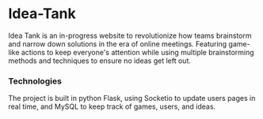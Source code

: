 # Idea-Tank
Idea Tank is an in-progress website to revolutionize how teams brainstorm and narrow down solutions in the era of online meetings. Featuring game-like actions to keep everyone's attention while using multiple brainstorming methods and techniques to ensure no ideas get left out.

### Technologies
The project is built in python Flask, using Socketio to update users pages in real time, and MySQL to keep track of games, users, and ideas.
